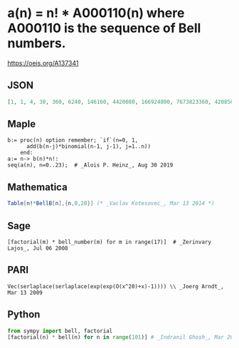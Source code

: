 # a\(n\) \= n\! \* A000110\(n\) where A000110 is the sequence of Bell numbers\.
https://oeis.org/A137341
## JSON
```JSON
[1, 1, 4, 30, 360, 6240, 146160, 4420080, 166924800, 7673823360, 420850080000, 27086342976000, 2018319704755200, 172142484203289600, 16642276683198566400, 1808459441303074560000, 219273812138054209536000, 29473992420094651613184000]
```
## Maple
```Maple
b:= proc(n) option remember; `if`(n=0, 1,
      add(b(n-j)*binomial(n-1, j-1), j=1..n))
    end:
a:= n-> b(n)*n!:
seq(a(n), n=0..23);  # _Alois P. Heinz_, Aug 30 2019
```
## Mathematica
```Mathematica
Table[n!*BellB[n],{n,0,20}] (* _Vaclav Kotesovec_, Mar 13 2014 *)
```
## Sage
```Sage
[factorial(m) * bell_number(m) for m in range(17)]  # _Zerinvary Lajos_, Jul 06 2008
```
## PARI
```PARI
Vec(serlaplace(serlaplace(exp(exp(O(x^20)+x)-1)))) \\ _Joerg Arndt_, Mar 13 2009
```
## Python
```Python
from sympy import bell, factorial
[factorial(n) * bell(n) for n in range(101)] # _Indranil Ghosh_, Mar 20 2017
```
